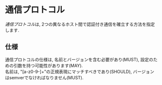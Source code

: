 # 通信プロトコル

*通信プロトコル*は, 2つの異なるホスト間で認証付き通信を確立する方法を指定します.

## 仕様

通信プロトコルの仕様は, 名前とバージョンを含む必要があり(MUST), 設定のための引数を持つ可能性があります(MAY).  
名前は, "[a-z0-9-]+"の正規表現にマッチすべきであり(SHOULD), バージョンはsemverでなければなりません(MUST).
